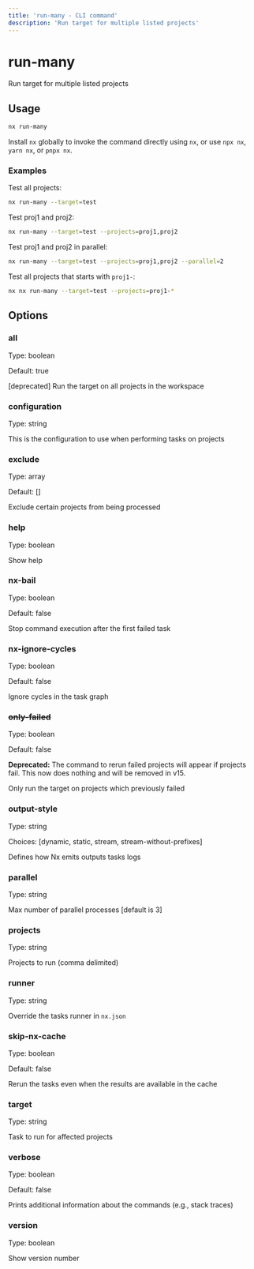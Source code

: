 ```yaml
---
title: 'run-many - CLI command'
description: 'Run target for multiple listed projects'
---
```


# run-many

Run target for multiple listed projects

## Usage

```bash
nx run-many
```

Install `nx` globally to invoke the command directly using `nx`, or use `npx nx`, `yarn nx`, or `pnpx nx`.

### Examples

Test all projects:

```bash
nx run-many --target=test
```

Test proj1 and proj2:

```bash
nx run-many --target=test --projects=proj1,proj2
```

Test proj1 and proj2 in parallel:

```bash
nx run-many --target=test --projects=proj1,proj2 --parallel=2
```

Test all projects that starts with `proj1-`:

```bash
nx nx run-many --target=test --projects=proj1-*
```

## Options

### all

Type: boolean

Default: true

[deprecated] Run the target on all projects in the workspace

### configuration

Type: string

This is the configuration to use when performing tasks on projects

### exclude

Type: array

Default: []

Exclude certain projects from being processed

### help

Type: boolean

Show help

### nx-bail

Type: boolean

Default: false

Stop command execution after the first failed task

### nx-ignore-cycles

Type: boolean

Default: false

Ignore cycles in the task graph

### ~~only-failed~~

Type: boolean

Default: false

**Deprecated:** The command to rerun failed projects will appear if projects fail. This now does nothing and will be removed in v15.

Only run the target on projects which previously failed

### output-style

Type: string

Choices: [dynamic, static, stream, stream-without-prefixes]

Defines how Nx emits outputs tasks logs

### parallel

Type: string

Max number of parallel processes [default is 3]

### projects

Type: string

Projects to run (comma delimited)

### runner

Type: string

Override the tasks runner in `nx.json`

### skip-nx-cache

Type: boolean

Default: false

Rerun the tasks even when the results are available in the cache

### target

Type: string

Task to run for affected projects

### verbose

Type: boolean

Default: false

Prints additional information about the commands (e.g., stack traces)

### version

Type: boolean

Show version number
